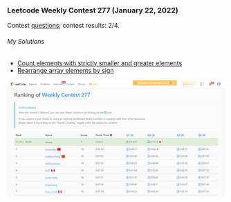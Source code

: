 ### Leetcode Weekly Contest 277 (January 22, 2022)
Contest [questions](https://leetcode.com/contest/weekly-contest-277 'Link to Contest Questions'); 
contest results: 2/4.

###### My Solutions
* [Count elements with strictly smaller and greater elements](https://github.com/ez2rok/coding-contests/blob/main/week2/contests/leetcode_weekly/2148_count_elements_with_strictly_smaller_and_greater_elements.py)
* [Rearrange array elements by sign](https://github.com/ez2rok/coding-contests/blob/main/week2/contests/leetcode_weekly/2149_rearrange_array_elements_by_sign.py)

<img src="../../../contest_screenshots/leetcode_weekly_277.png" alt="Screenshot of my contest results." width="600"/>
